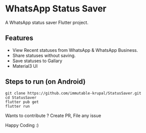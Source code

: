 # WhatsApp Status Saver

A WhatsApp status saver Flutter project.

## Features
* View Recent statuses from WhatsApp & WhatsApp Business.
* Share statuses without saving.
* Save statuses to Gallary
* Material3 UI

## Steps to run (on Android)
``` 
git clone https://github.com/immutable-krupal/StatusSaver.git 
cd StatusSaver
flutter pub get
flutter run 
```
<p> Wants to contribute ? Create PR, File any issue </p>
<p> Happy Coding :) </p>